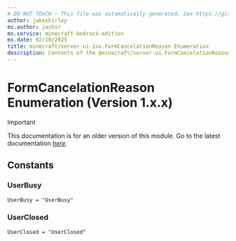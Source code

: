 ```yaml
---
# DO NOT TOUCH — This file was automatically generated. See https://github.com/mojang/minecraftapidocsgenerator to modify descriptions, examples, etc.
author: jakeshirley
ms.author: jashir
ms.service: minecraft-bedrock-edition
ms.date: 02/10/2025
title: minecraft/server-ui-1xx.FormCancelationReason Enumeration
description: Contents of the @minecraft/server-ui.FormCancelationReason enumeration (Version 1.x.x).
---
```

# FormCancelationReason Enumeration (Version 1.x.x)

> [!IMPORTANT]
> This documentation is for an older version of this module. Go to the latest documentation [*here*](../../../scriptapi/minecraft/server-ui/FormCancelationReason.md).

## Constants
### **UserBusy**
`UserBusy = "UserBusy"`
### **UserClosed**
`UserClosed = "UserClosed"`
